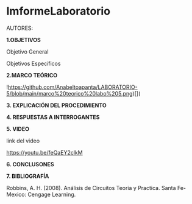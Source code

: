 # ImformeLaboratorio

AUTORES:


**1.OBJETIVOS** 

Objetivo General



Objetivos Específicos


**2.MARCO TEÓRICO**

 !https://github.com/Anabeltoapanta/LABORATORIO-5/blob/main/marco%20teorico%20labo%205.png)[](


**3. EXPLICACIÓN DEL PROCEDIMIENTO**


**4. RESPUESTAS A INTERROGANTES**

**5. VIDEO**

link del video 


https://youtu.be/feQaEY2clkM

**6. CONCLUSONES**

  
 

**7. BIBLIOGRAFÍA**

Robbins, A. H. (2008). Análisis de Circuitos Teoria y Practica. Santa Fe-Mexico: Cengage Learning.


